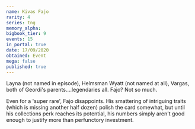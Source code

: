 ```yaml
---
name: Kivas Fajo
rarity: 4
series: tng
memory_alpha:
bigbook_tier: 9
events: 15
in_portal: true
date: 17/09/2020
obtained: Event
mega: false
published: true
---
```


Layna (not named in episode), Helmsman Wyatt (not named at all), Vargas, both of Geordi's parents....legendaries all. Fajo? Not so much.

Even for a 'super rare', Fajo disappoints. His smattering of intriguing traits (which is missing another half dozen) polish the card somewhat, but until his collections perk reaches its potential, his numbers simply aren't good enough to justify more than perfunctory investment.
